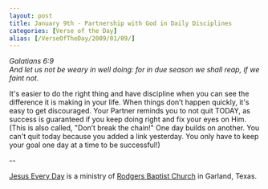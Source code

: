 ```yaml
---
layout: post
title: January 9th - Partnership with God in Daily Disciplines
categories: [Verse of the Day]
alias: [/VerseOfTheDay/2009/01/09/]
---
```


_Galatians 6:9  
And let us not be weary in well doing: for in due season we shall
reap, if we faint not._

It's easier to do the right thing and have discipline when you can
see the difference it is making in your life. When things don&rsquo;t
happen quickly, it's easy to get discouraged. Your Partner reminds you
to not quit TODAY, as success is guaranteed if you keep doing right
and fix your eyes on Him. (This is also called, "Don&rsquo;t break
the chain!" One day builds on another. You can't quit today because
you added a link yesterday. You only have to keep your goal one day
at a time to be successful!)

 --

<a href=http://jesuseveryday.net>Jesus Every Day</a> is a ministry of <a href=http://rodgersbaptist.net>Rodgers Baptist Church</a> in Garland, Texas.
